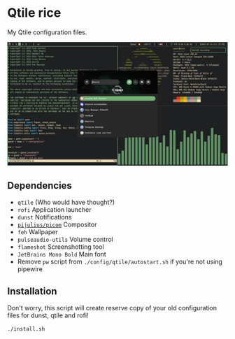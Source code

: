 # Qtile rice

My Qtile configuration files.

![megapon](./stuff/qtilerice.png)

## Dependencies
- `qtile` (Who would have thought?)
- `rofi` Application launcher
- `dunst` Notifications
- [`pijulius/picom`](https://github.com/pijulius/picom) Compositor
- `feh` Wallpaper
- `pulseaudio-utils` Volume control
- `flameshot` Screenshotting tool
- `JetBrains Mono Bold` Main font
- Remove `pw` script from `./config/qtile/autostart.sh` if you're not using pipewire


## Installation

Don't worry, this script will create reserve copy of your old configuration files for dunst, qtile and rofi!
```bash
./install.sh
```
